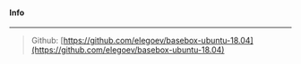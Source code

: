 #### Info

***

> Github: [https://github.com/elegoev/basebox-ubuntu-18.04](https://github.com/elegoev/basebox-ubuntu-18.04)